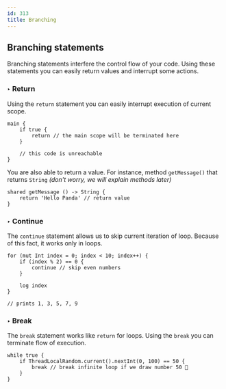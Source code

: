 ```yaml
---
id: 313
title: Branching
---
```


## Branching statements
Branching statements interfere the control flow of your code. 
Using these statements you can easily return values and interrupt some actions.

### ‣ Return
Using the `return` statement you can easily interrupt execution of current scope.

```panda
main {
    if true {
        return // the main scope will be terminated here
    } 

    // this code is unreachable
}
```

You are also able to return a value. 
For instance, method `getMessage()` that returns `String`
*(don't worry, we will explain methods later)*

```panda
shared getMessage () -> String {
    return 'Hello Panda' // return value
}
```

### ‣ Continue
The `continue` statement allows us to skip current iteration of loop. 
Because of this fact, it works only in loops.

```panda
for (mut Int index = 0; index < 10; index++) {
    if (index % 2) == 0 {
        continue // skip even numbers
    }

    log index
}

// prints 1, 3, 5, 7, 9
```

### ‣ Break
The `break` statement works like `return` for loops. 
Using the `break` you can terminate flow of execution.

```panda
while true {
    if ThreadLocalRandom.current().nextInt(0, 100) == 50 {
        break // break infinite loop if we draw number 50 🤡
    }
}
```